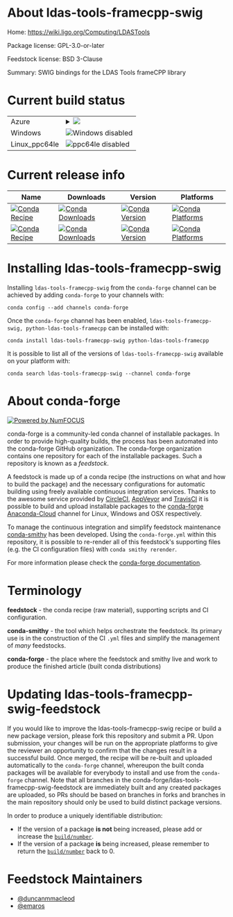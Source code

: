About ldas-tools-framecpp-swig
==============================

Home: https://wiki.ligo.org/Computing/LDASTools

Package license: GPL-3.0-or-later

Feedstock license: BSD 3-Clause

Summary: SWIG bindings for the LDAS Tools frameCPP library



Current build status
====================


<table>
    
  <tr>
    <td>Azure</td>
    <td>
      <details>
        <summary>
          <a href="https://dev.azure.com/conda-forge/feedstock-builds/_build/latest?definitionId=6124&branchName=master">
            <img src="https://dev.azure.com/conda-forge/feedstock-builds/_apis/build/status/ldas-tools-framecpp-swig-feedstock?branchName=master">
          </a>
        </summary>
        <table>
          <thead><tr><th>Variant</th><th>Status</th></tr></thead>
          <tbody><tr>
              <td>linux</td>
              <td>
                <a href="https://dev.azure.com/conda-forge/feedstock-builds/_build/latest?definitionId=6124&branchName=master">
                  <img src="https://dev.azure.com/conda-forge/feedstock-builds/_apis/build/status/ldas-tools-framecpp-swig-feedstock?branchName=master&jobName=linux&configuration=linux_" alt="variant">
                </a>
              </td>
            </tr><tr>
              <td>osx</td>
              <td>
                <a href="https://dev.azure.com/conda-forge/feedstock-builds/_build/latest?definitionId=6124&branchName=master">
                  <img src="https://dev.azure.com/conda-forge/feedstock-builds/_apis/build/status/ldas-tools-framecpp-swig-feedstock?branchName=master&jobName=osx&configuration=osx_" alt="variant">
                </a>
              </td>
            </tr>
          </tbody>
        </table>
      </details>
    </td>
  </tr>
  <tr>
    <td>Windows</td>
    <td>
      <img src="https://img.shields.io/badge/Windows-disabled-lightgrey.svg" alt="Windows disabled">
    </td>
  </tr>
  <tr>
    <td>Linux_ppc64le</td>
    <td>
      <img src="https://img.shields.io/badge/ppc64le-disabled-lightgrey.svg" alt="ppc64le disabled">
    </td>
  </tr>
</table>

Current release info
====================

| Name | Downloads | Version | Platforms |
| --- | --- | --- | --- |
| [![Conda Recipe](https://img.shields.io/badge/recipe-ldas--tools--framecpp--swig-green.svg)](https://anaconda.org/conda-forge/ldas-tools-framecpp-swig) | [![Conda Downloads](https://img.shields.io/conda/dn/conda-forge/ldas-tools-framecpp-swig.svg)](https://anaconda.org/conda-forge/ldas-tools-framecpp-swig) | [![Conda Version](https://img.shields.io/conda/vn/conda-forge/ldas-tools-framecpp-swig.svg)](https://anaconda.org/conda-forge/ldas-tools-framecpp-swig) | [![Conda Platforms](https://img.shields.io/conda/pn/conda-forge/ldas-tools-framecpp-swig.svg)](https://anaconda.org/conda-forge/ldas-tools-framecpp-swig) |
| [![Conda Recipe](https://img.shields.io/badge/recipe-python--ldas--tools--framecpp-green.svg)](https://anaconda.org/conda-forge/python-ldas-tools-framecpp) | [![Conda Downloads](https://img.shields.io/conda/dn/conda-forge/python-ldas-tools-framecpp.svg)](https://anaconda.org/conda-forge/python-ldas-tools-framecpp) | [![Conda Version](https://img.shields.io/conda/vn/conda-forge/python-ldas-tools-framecpp.svg)](https://anaconda.org/conda-forge/python-ldas-tools-framecpp) | [![Conda Platforms](https://img.shields.io/conda/pn/conda-forge/python-ldas-tools-framecpp.svg)](https://anaconda.org/conda-forge/python-ldas-tools-framecpp) |

Installing ldas-tools-framecpp-swig
===================================

Installing `ldas-tools-framecpp-swig` from the `conda-forge` channel can be achieved by adding `conda-forge` to your channels with:

```
conda config --add channels conda-forge
```

Once the `conda-forge` channel has been enabled, `ldas-tools-framecpp-swig, python-ldas-tools-framecpp` can be installed with:

```
conda install ldas-tools-framecpp-swig python-ldas-tools-framecpp
```

It is possible to list all of the versions of `ldas-tools-framecpp-swig` available on your platform with:

```
conda search ldas-tools-framecpp-swig --channel conda-forge
```


About conda-forge
=================

[![Powered by NumFOCUS](https://img.shields.io/badge/powered%20by-NumFOCUS-orange.svg?style=flat&colorA=E1523D&colorB=007D8A)](http://numfocus.org)

conda-forge is a community-led conda channel of installable packages.
In order to provide high-quality builds, the process has been automated into the
conda-forge GitHub organization. The conda-forge organization contains one repository
for each of the installable packages. Such a repository is known as a *feedstock*.

A feedstock is made up of a conda recipe (the instructions on what and how to build
the package) and the necessary configurations for automatic building using freely
available continuous integration services. Thanks to the awesome service provided by
[CircleCI](https://circleci.com/), [AppVeyor](https://www.appveyor.com/)
and [TravisCI](https://travis-ci.com/) it is possible to build and upload installable
packages to the [conda-forge](https://anaconda.org/conda-forge)
[Anaconda-Cloud](https://anaconda.org/) channel for Linux, Windows and OSX respectively.

To manage the continuous integration and simplify feedstock maintenance
[conda-smithy](https://github.com/conda-forge/conda-smithy) has been developed.
Using the ``conda-forge.yml`` within this repository, it is possible to re-render all of
this feedstock's supporting files (e.g. the CI configuration files) with ``conda smithy rerender``.

For more information please check the [conda-forge documentation](https://conda-forge.org/docs/).

Terminology
===========

**feedstock** - the conda recipe (raw material), supporting scripts and CI configuration.

**conda-smithy** - the tool which helps orchestrate the feedstock.
                   Its primary use is in the construction of the CI ``.yml`` files
                   and simplify the management of *many* feedstocks.

**conda-forge** - the place where the feedstock and smithy live and work to
                  produce the finished article (built conda distributions)


Updating ldas-tools-framecpp-swig-feedstock
===========================================

If you would like to improve the ldas-tools-framecpp-swig recipe or build a new
package version, please fork this repository and submit a PR. Upon submission,
your changes will be run on the appropriate platforms to give the reviewer an
opportunity to confirm that the changes result in a successful build. Once
merged, the recipe will be re-built and uploaded automatically to the
`conda-forge` channel, whereupon the built conda packages will be available for
everybody to install and use from the `conda-forge` channel.
Note that all branches in the conda-forge/ldas-tools-framecpp-swig-feedstock are
immediately built and any created packages are uploaded, so PRs should be based
on branches in forks and branches in the main repository should only be used to
build distinct package versions.

In order to produce a uniquely identifiable distribution:
 * If the version of a package **is not** being increased, please add or increase
   the [``build/number``](https://conda.io/docs/user-guide/tasks/build-packages/define-metadata.html#build-number-and-string).
 * If the version of a package **is** being increased, please remember to return
   the [``build/number``](https://conda.io/docs/user-guide/tasks/build-packages/define-metadata.html#build-number-and-string)
   back to 0.

Feedstock Maintainers
=====================

* [@duncanmmacleod](https://github.com/duncanmmacleod/)
* [@emaros](https://github.com/emaros/)

